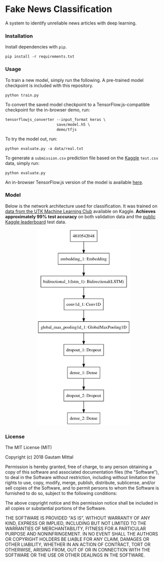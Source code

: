 # Fake News Classification
A system to identify unreliable news articles with deep learning.

### Installation
Install dependencies with ```pip```.
```
pip install -r requirements.txt
```

### Usage
To train a new model, simply run the following. A pre-trained model checkpoint is included with this repository.

```
python train.py
```

To convert the saved model checkpoint to a TensorFlow.js-compatible checkpoint for the in-browser demo, run:
```
tensorflowjs_converter --input_format keras \
                       save/model.h5 \
                       demo/tfjs
```

To try the model out, run:
```
python evaluate.py -a data/real.txt
```
To generate a ```submission.csv``` prediction file based on the [Kaggle](https://www.kaggle.com/c/fake-news) ```test.csv``` data, simply run:
```
python evaluate.py
```

An in-browser TensorFlow.js version of the model is available [here](https://gmittal.github.io/fake-news/demo).

### Model
Below is the network architecture used for classification. It was trained on [data from the UTK Machine Learning Club](https://www.kaggle.com/c/fake-news/data) available on Kaggle. **Achieves approximately 99% test accuracy** on both validation data and the [public Kaggle leaderboard](save/leaderboard.png) test data.

<p align="center">
<img width="300" src="save/model.png"/>
</p>


### License
The MIT License (MIT)

Copyright (c) 2018 Gautam Mittal

Permission is hereby granted, free of charge, to any person obtaining a copy of this software and associated documentation files (the "Software"), to deal in the Software without restriction, including without limitation the rights to use, copy, modify, merge, publish, distribute, sublicense, and/or sell copies of the Software, and to permit persons to whom the Software is furnished to do so, subject to the following conditions:

The above copyright notice and this permission notice shall be included in all copies or substantial portions of the Software.

THE SOFTWARE IS PROVIDED "AS IS", WITHOUT WARRANTY OF ANY KIND, EXPRESS OR IMPLIED, INCLUDING BUT NOT LIMITED TO THE WARRANTIES OF MERCHANTABILITY, FITNESS FOR A PARTICULAR PURPOSE AND NONINFRINGEMENT. IN NO EVENT SHALL THE AUTHORS OR COPYRIGHT HOLDERS BE LIABLE FOR ANY CLAIM, DAMAGES OR OTHER LIABILITY, WHETHER IN AN ACTION OF CONTRACT, TORT OR OTHERWISE, ARISING FROM, OUT OF OR IN CONNECTION WITH THE SOFTWARE OR THE USE OR OTHER DEALINGS IN THE SOFTWARE.
